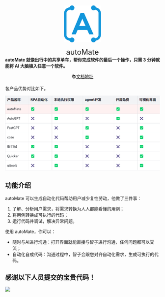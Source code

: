 <div align="center">

<a ><img src="./source/logo.svg" width="120" height="120" alt="autoMate logo"></a>

<div style="font-size:24px;">autoMate</div>

</div>
<b>autoMate 就像出行中的共享单车，帮你完成软件的最后一个操作，只需 3 分钟就能将 AI 大脑植入任意一个软件。</b>

<div align="center">


📚[文档地址](https://s0soyusc93k.feishu.cn/wiki/JhhIwAUXJiBHG9kmt3YcXisWnec?from=from_copylink)

</div>
各产品优势对比如下。

![alt text](./source/github/diff.png)

## 功能介绍

autoMate 可以生成自动化代码帮助用户减少复性劳动，他做了三件事：

1. 了解、分析用户需求，将需求转换为人人都能看懂的用例；
2. 将用例转换成可执行的代码；
3. 运行代码并调试，解决异常问题。

使用 autoMate，你可以：

- 随时与AI进行沟通：打开界面就能直接与智子进行沟通，任何问题都可以交流；
- 自动化自成代码：沟通过程中，智子会跟您对齐自动化需求，生成可执行的代码。


## 感谢以下人员提交的宝贵代码！

<a href="https://github.com/yuruotong1/autoMate/graphs/contributors">
  <img src="https://contrib.rocks/image?repo=yuruotong1/autoMate" />
</a>



